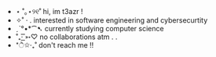 - ⋆ ˚｡⋆୨୧˚ hi, im t3azr !
- ✧˚ · . interested in software engineering and cybersecurtity
- ˏˋ°•*⁀➷ currently studying computer science 
- ˚₊· ͟͟͞͞➳♡ no collaborations atm  . .
- *ੈ✩‧₊˚ don't reach me !!

<!---
t3azr/t3azr is a ✨ special ✨ repository because its `README.md` (this file) appears on your GitHub profile.
You can click the Preview link to take a look at your changes.
--->
